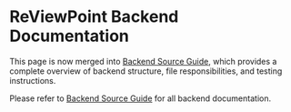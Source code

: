 # ReViewPoint Backend Documentation

This page is now merged into [Backend Source Guide](../backend-source-guide.md), which provides a complete overview of backend structure, file responsibilities, and testing instructions.

Please refer to [Backend Source Guide](../backend-source-guide.md) for all backend documentation.
